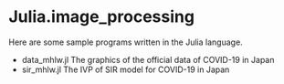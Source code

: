 # Julia.image_processing
Here are some sample programs written in the Julia language.
- data_mhlw.jl
  The graphics of the official data of COVID-19 in Japan
- sir_mhlw.jl
  The IVP of SIR model for COVID-19 in Japan
